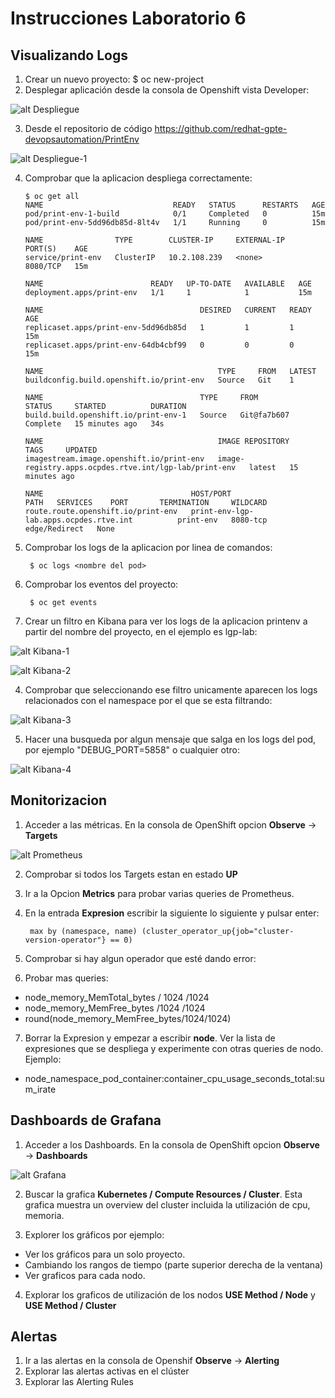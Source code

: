 # Instrucciones Laboratorio 6

## Visualizando Logs

1. Crear un nuevo proyecto:
       $ oc new-project <nombre-proyecto>
2. Desplegar aplicación desde la consola de Openshift vista Developer:
   
![alt Despliegue][imagen10]

[imagen10]: images/Despliegue.png

3. Desde el repositorio de código https://github.com/redhat-gpte-devopsautomation/PrintEnv

![alt Despliegue-1][imagen11]

[imagen11]: images/Despliegue-1.png

4. Comprobar que la aplicacion despliega correctamente:

       $ oc get all
       NAME                             READY   STATUS      RESTARTS   AGE
       pod/print-env-1-build            0/1     Completed   0          15m
       pod/print-env-5dd96db85d-8lt4v   1/1     Running     0          15m
       
       NAME                TYPE        CLUSTER-IP     EXTERNAL-IP   PORT(S)    AGE
       service/print-env   ClusterIP   10.2.108.239   <none>        8080/TCP   15m
       
       NAME                        READY   UP-TO-DATE   AVAILABLE   AGE
       deployment.apps/print-env   1/1     1            1           15m
       
       NAME                                   DESIRED   CURRENT   READY   AGE
       replicaset.apps/print-env-5dd96db85d   1         1         1       15m
       replicaset.apps/print-env-64db4cbf99   0         0         0       15m
       
       NAME                                       TYPE     FROM   LATEST
       buildconfig.build.openshift.io/print-env   Source   Git    1
       
       NAME                                   TYPE     FROM          STATUS     STARTED          DURATION
       build.build.openshift.io/print-env-1   Source   Git@fa7b607   Complete   15 minutes ago   34s
       
       NAME                                       IMAGE REPOSITORY                                        TAGS     UPDATED
       imagestream.image.openshift.io/print-env   image-registry.apps.ocpdes.rtve.int/lgp-lab/print-env   latest   15 minutes ago

       NAME                                 HOST/PORT                                PATH   SERVICES    PORT       TERMINATION     WILDCARD
       route.route.openshift.io/print-env   print-env-lgp-lab.apps.ocpdes.rtve.int          print-env   8080-tcp   edge/Redirect   None

5. Comprobar los logs de la aplicacion por linea de comandos:

        $ oc logs <nombre del pod>

6. Comprobar los eventos del proyecto:

        $ oc get events

3. Crear un filtro en Kibana para ver los logs de la aplicacion printenv a partir del nombre del proyecto, en el ejemplo es lgp-lab:

![alt Kibana-1][imagen9]

[imagen9]: images/kibana-1.png

![alt Kibana-2][imagen12]
        
[imagen12]: images/kibana-2.png

4. Comprobar que seleccionando ese filtro unicamente aparecen los logs relacionados con el namespace por el que se esta filtrando:

![alt Kibana-3][imagen13]

[imagen13]: images/kibana-3.png

5. Hacer una busqueda por algun mensaje que salga en los logs del pod, por ejemplo "DEBUG_PORT=5858" o cualquier otro:

![alt Kibana-4][imagen14]

[imagen14]: images/kibana-4.png

## Monitorizacion

1. Acceder a las métricas. En la consola de OpenShift opcion **Observe** -> **Targets**

![alt Prometheus][imagen1]

[imagen1]: images/lab-prometheus1.png

2. Comprobar si todos los Targets estan en estado **UP**

3. Ir a la Opcion **Metrics** para probar varias queries de Prometheus.

4. En la entrada **Expresion** escribir la siguiente lo siguiente y pulsar enter:

        max by (namespace, name) (cluster_operator_up{job="cluster-version-operator"} == 0) 

5. Comprobar si hay algun operador que esté dando error:

6. Probar mas queries:

* node_memory_MemTotal_bytes / 1024 /1024
* node_memory_MemFree_bytes /1024 /1024
* round(node_memory_MemFree_bytes/1024/1024)

7. Borrar la Expresion y empezar a escribir **node**. Ver la lista de expresiones que se despliega y experimente con otras queries de nodo. Ejemplo:

* node_namespace_pod_container:container_cpu_usage_seconds_total:sum_irate

## Dashboards de Grafana

1. Acceder a los Dashboards. En la consola de OpenShift opcion **Observe** -> **Dashboards**

![alt Grafana][imagen5]

[imagen5]: images/lab-grafana1.png

2. Buscar la grafica **Kubernetes / Compute Resources / Cluster**. Esta grafica muestra un overview del cluster incluida la utilización de cpu, memoria.

3. Explorer los gráficos por ejemplo:

* Ver los gráficos para un solo proyecto.
* Cambiando los rangos de tiempo (parte superior derecha de la ventana)
* Ver graficos para cada nodo.

4. Explorar los graficos de utilización de los nodos **USE Method / Node** y **USE Method / Cluster**

## Alertas

1. Ir a las alertas en la consola de Openshif **Observe** -> **Alerting**
2. Explorar las alertas activas en el clúster
3. Explorar las Alerting Rules
